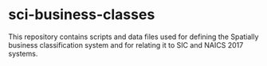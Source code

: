 # sci-business-classes

This repository contains scripts and data files used for defining the 
Spatially business classification system and for relating it to SIC and
NAICS 2017 systems.
